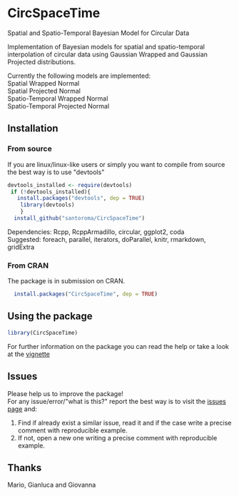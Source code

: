 # CircSpaceTime
Spatial and Spatio-Temporal Bayesian Model for Circular Data

Implementation of Bayesian models for spatial and spatio-temporal interpolation of circular data using Gaussian Wrapped and Gaussian Projected distributions.

Currently the following models are implemented:  
Spatial Wrapped Normal   
Spatial Projected Normal   
Spatio-Temporal Wrapped Normal   
Spatio-Temporal Projected Normal   

## Installation

### From source
If you are linux/linux-like users or simply you want to compile from source the best way is to use "devtools"

``` r
devtools_installed <- require(devtools)
 if (!devtools_installed){
   install.packages("devtools", dep = TRUE)
    library(devtools)
    }
  install_github("santoroma/CircSpaceTime")  
 ``` 
 
 Dependencies: Rcpp, RcppArmadillo, circular, ggplot2, coda   
 Suggested: foreach, parallel, iterators, doParallel, knitr, rmarkdown, gridExtra   
 
 ### From CRAN
 The package is in submission on CRAN.
 
 ``` r
   install.packages("CircSpaceTime", dep = TRUE)
 ``` 
 
 ## Using the package
 
 ```r
 library(CircSpaceTime)
 ```
 
 For further information on the package you can read the help or take a look at the [vignette](https://github.com/santoroma/CircSpaceTime/tree/master/inst/doc)

## Issues

Please help us to improve the package!  
For any issue/error/"what is this?" report the best way is to visit the [issues page](https://github.com/santoroma/CircSpaceTime/issues) and:
 1. Find if already exist a similar issue, read it and if the case write a precise comment with reproducible example.
 2. If not, open a new one writing a precise comment with reproducible example.
 
 ## Thanks

 Mario, Gianluca and Giovanna

